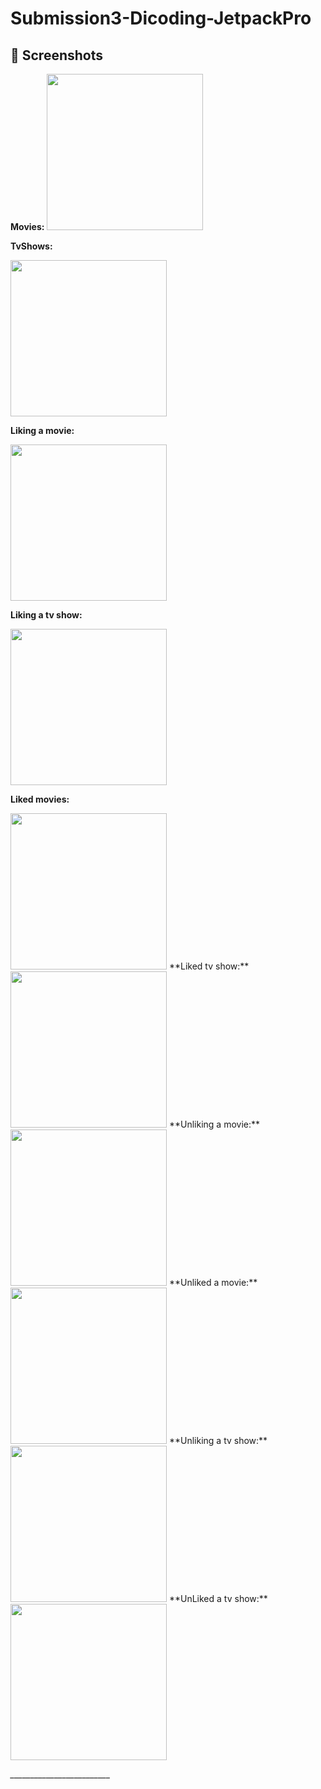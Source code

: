 # Submission3-Dicoding-JetpackPro
 
## 📸 Screenshots

**Movies:**
<img src="https://i.ibb.co/F61x2kf/ss1.png" width="250">

**TvShows:** 

<img src="https://i.ibb.co/W0BRbm8/ss2.png" width="250">

**Liking a movie:**

<img src="https://i.ibb.co/kJgLXyk/ss3.png" width="250">

**Liking a tv show:**

<img src="https://i.ibb.co/dgG34CX/ss4.png" width="250">

**Liked movies:**

<img src="https://i.ibb.co/mzHFZDY/ss5.png" width="250">
**Liked tv show:**

<img src="https://i.ibb.co/Sr06PRb/ss6.png" width="250">
**Unliking a movie:**

<img src="https://i.ibb.co/qL8CRQY/ss7.png" width="250">
**Unliked a movie:**

<img src="https://i.ibb.co/9NJvrHC/ss8.png" width="250">
**Unliking a tv show:**

<img src="https://i.ibb.co/4jt8xrH/ss9.png" width="250">
**UnLiked a tv show:**
<img src="https://i.ibb.co/5KFwdnM/ss10.png" width="250">

*_________________________*